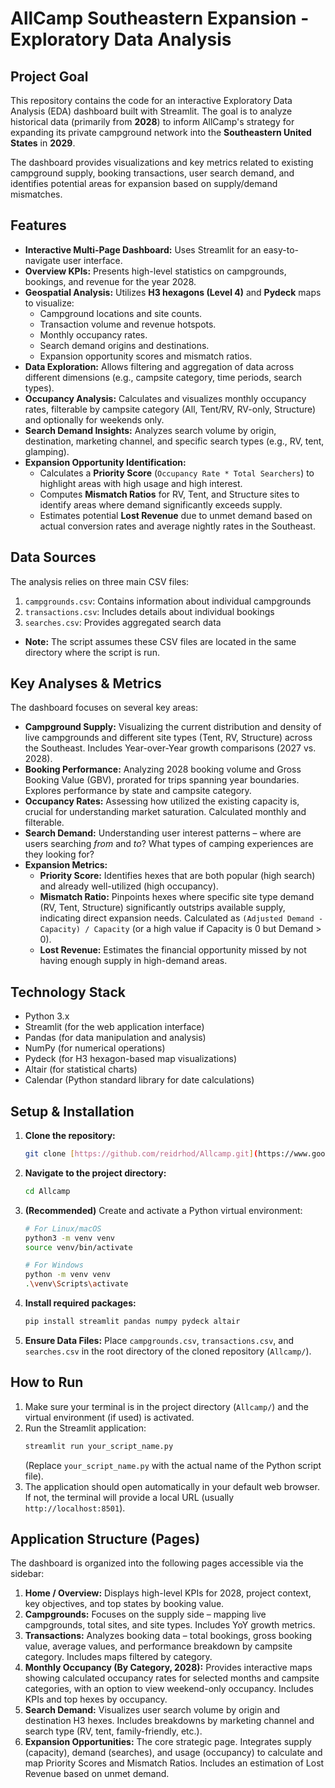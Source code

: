 # AllCamp Southeastern Expansion - Exploratory Data Analysis

## Project Goal

This repository contains the code for an interactive Exploratory Data Analysis (EDA) dashboard built with Streamlit. The goal is to analyze historical data (primarily from **2028**) to inform AllCamp's strategy for expanding its private campground network into the **Southeastern United States** in **2029**.

The dashboard provides visualizations and key metrics related to existing campground supply, booking transactions, user search demand, and identifies potential areas for expansion based on supply/demand mismatches.

## Features

* **Interactive Multi-Page Dashboard:** Uses Streamlit for an easy-to-navigate user interface.
* **Overview KPIs:** Presents high-level statistics on campgrounds, bookings, and revenue for the year 2028.
* **Geospatial Analysis:** Utilizes **H3 hexagons (Level 4)** and **Pydeck** maps to visualize:
    * Campground locations and site counts.
    * Transaction volume and revenue hotspots.
    * Monthly occupancy rates.
    * Search demand origins and destinations.
    * Expansion opportunity scores and mismatch ratios.
* **Data Exploration:** Allows filtering and aggregation of data across different dimensions (e.g., campsite category, time periods, search types).
* **Occupancy Analysis:** Calculates and visualizes monthly occupancy rates, filterable by campsite category (All, Tent/RV, RV-only, Structure) and optionally for weekends only.
* **Search Demand Insights:** Analyzes search volume by origin, destination, marketing channel, and specific search types (e.g., RV, tent, glamping).
* **Expansion Opportunity Identification:**
    * Calculates a **Priority Score** (`Occupancy Rate * Total Searchers`) to highlight areas with high usage and high interest.
    * Computes **Mismatch Ratios** for RV, Tent, and Structure sites to identify areas where demand significantly exceeds supply.
    * Estimates potential **Lost Revenue** due to unmet demand based on actual conversion rates and average nightly rates in the Southeast.

## Data Sources

The analysis relies on three main CSV files:

1.  `campgrounds.csv`: Contains information about individual campgrounds
2.  `transactions.csv`: Includes details about individual bookings
3.  `searches.csv`: Provides aggregated search data

* **Note:** The script assumes these CSV files are located in the same directory where the script is run.

## Key Analyses & Metrics

The dashboard focuses on several key areas:

* **Campground Supply:** Visualizing the current distribution and density of live campgrounds and different site types (Tent, RV, Structure) across the Southeast. Includes Year-over-Year growth comparisons (2027 vs. 2028).
* **Booking Performance:** Analyzing 2028 booking volume and Gross Booking Value (GBV), prorated for trips spanning year boundaries. Explores performance by state and campsite category.
* **Occupancy Rates:** Assessing how utilized the existing capacity is, crucial for understanding market saturation. Calculated monthly and filterable.
* **Search Demand:** Understanding user interest patterns – where are users searching *from* and *to*? What types of camping experiences are they looking for?
* **Expansion Metrics:**
    * **Priority Score:** Identifies hexes that are both popular (high search) and already well-utilized (high occupancy).
    * **Mismatch Ratio:** Pinpoints hexes where specific site type demand (RV, Tent, Structure) significantly outstrips available supply, indicating direct expansion needs. Calculated as `(Adjusted Demand - Capacity) / Capacity` (or a high value if Capacity is 0 but Demand > 0).
    * **Lost Revenue:** Estimates the financial opportunity missed by not having enough supply in high-demand areas.

## Technology Stack

* Python 3.x
* Streamlit (for the web application interface)
* Pandas (for data manipulation and analysis)
* NumPy (for numerical operations)
* Pydeck (for H3 hexagon-based map visualizations)
* Altair (for statistical charts)
* Calendar (Python standard library for date calculations)

## Setup & Installation

1.  **Clone the repository:**
    ```bash
    git clone [https://github.com/reidrhod/Allcamp.git](https://www.google.com/search?q=https://github.com/reidrhod/Allcamp.git)
    ```
2.  **Navigate to the project directory:**
    ```bash
    cd Allcamp
    ```
3.  **(Recommended)** Create and activate a Python virtual environment:
    ```bash
    # For Linux/macOS
    python3 -m venv venv
    source venv/bin/activate

    # For Windows
    python -m venv venv
    .\venv\Scripts\activate
    ```
4.  **Install required packages:**
    ```bash
    pip install streamlit pandas numpy pydeck altair
    ```
5.  **Ensure Data Files:** Place `campgrounds.csv`, `transactions.csv`, and `searches.csv` in the root directory of the cloned repository (`Allcamp/`).

## How to Run

1.  Make sure your terminal is in the project directory (`Allcamp/`) and the virtual environment (if used) is activated.
2.  Run the Streamlit application:
    ```bash
    streamlit run your_script_name.py
    ```
    (Replace `your_script_name.py` with the actual name of the Python script file).
3.  The application should open automatically in your default web browser. If not, the terminal will provide a local URL (usually `http://localhost:8501`).

## Application Structure (Pages)

The dashboard is organized into the following pages accessible via the sidebar:

1.  **Home / Overview:** Displays high-level KPIs for 2028, project context, key objectives, and top states by booking value.
2.  **Campgrounds:** Focuses on the supply side – mapping live campgrounds, total sites, and site types. Includes YoY growth metrics.
3.  **Transactions:** Analyzes booking data – total bookings, gross booking value, average values, and performance breakdown by campsite category. Includes maps filtered by category.
4.  **Monthly Occupancy (By Category, 2028):** Provides interactive maps showing calculated occupancy rates for selected months and campsite categories, with an option to view weekend-only occupancy. Includes KPIs and top hexes by occupancy.
5.  **Search Demand:** Visualizes user search volume by origin and destination H3 hexes. Includes breakdowns by marketing channel and search type (RV, tent, family-friendly, etc.).
6.  **Expansion Opportunities:** The core strategic page. Integrates supply (capacity), demand (searches), and usage (occupancy) to calculate and map Priority Scores and Mismatch Ratios. Includes an estimation of Lost Revenue based on unmet demand.

